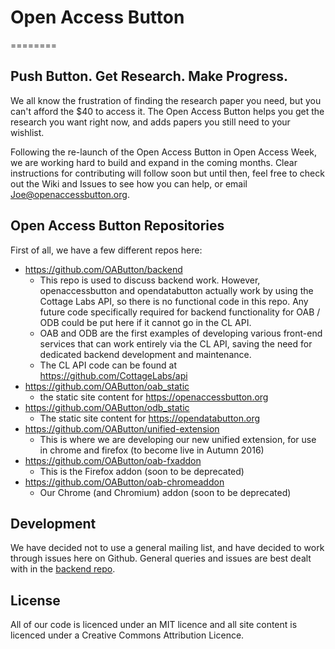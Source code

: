 #  Open Access Button
========
## Push Button. Get Research. Make Progress.

We all know the frustration of finding the research paper you need, but you can't afford the $40 to access it. The Open Access Button helps you get the research you want right now, and adds papers you still need to your wishlist.

Following the re-launch of the Open Access Button in Open Access Week, we are working hard to build and expand in the coming months. Clear instructions for contributing will follow soon but until then, feel free to check out the Wiki and Issues to see how you can help, or email Joe@openaccessbutton.org.

## Open Access Button Repositories

First of all, we have a few different repos here:

* https://github.com/OAButton/backend
    - This repo is used to discuss backend work. However, openaccessbutton and opendatabutton actually work by using the Cottage Labs API, so there is no functional code in this repo. Any future code specifically required for backend functionality for OAB / ODB could be put here if it cannot go in the CL API.
    - OAB and ODB are the first examples of developing various front-end services that can work entirely via the CL API, saving the need for dedicated backend development and maintenance.
    - The CL API code can be found at https://github.com/CottageLabs/api
* https://github.com/OAButton/oab_static
    - the static site content for https://openaccessbutton.org
* https://github.com/OAButton/odb_static
    - The static site content for https://opendatabutton.org
* https://github.com/OAButton/unified-extension
    - This is where we are developing our new unified extension, for use in chrome and firefox (to become live in Autumn 2016)
* https://github.com/OAButton/oab-fxaddon
    - This is the Firefox addon (soon to be deprecated)
* https://github.com/OAButton/oab-chromeaddon
    - Our Chrome (and Chromium) addon (soon to be deprecated)

## Development

We have decided not to use a general mailing list, and have decided to work through issues here on Github. General queries and issues are best dealt with in the [backend repo](https://github.com/OAButton/backend/issues). 

## License

All of our code is licenced under an MIT licence and all site content is licenced under a Creative Commons Attribution Licence.
